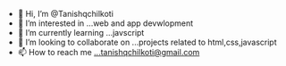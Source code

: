 - 👋 Hi, I’m @Tanishqchilkoti
- 👀 I’m interested in ...web and app devwlopment
- 🌱 I’m currently learning ...javscript 
- 💞️ I’m looking to collaborate on ...projects related to html,css,javascript 
- 📫 How to reach me ...tanishqchilkoti@gmail.com

<!---
Tanishqchilkoti/Tanishqchilkoti is a ✨ special ✨ repository because its `README.md` (this file) appears on your GitHub profile.
You can click the Preview link to take a look at your changes.
--->
